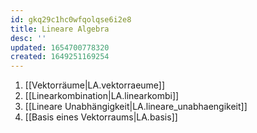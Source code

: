 ```yaml
---
id: gkq29c1hc0wfqolqse6i2e8
title: Lineare Algebra
desc: ''
updated: 1654700778320
created: 1649251169254
---
```



1. [[Vektorräume|LA.vektorraeume]]
2. [[Linearkombination|LA.linearkombi]]
3. [[Lineare Unabhängigkeit|LA.lineare_unabhaengikeit]]
4. [[Basis eines Vektorraums|LA.basis]]
